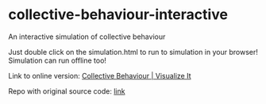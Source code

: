 # collective-behaviour-interactive

 An interactive simulation of collective behaviour
 
 Just double click on the simulation.html to run to simulation in your browser!
 Simulation can run offline too!
 
 Link to online version: [Collective Behaviour | Visualize It](https://visualize-it.github.io/collective_behaviour/simulation.html)
 
 Repo with original source code: [link](https://github.com/visualize-it/visualize-it.github.io/tree/main/collective_behaviour)
